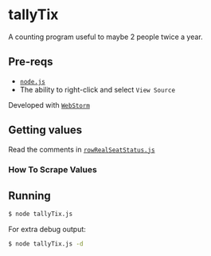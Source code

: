 # tallyTix

A counting program useful to maybe 2 people twice a year.

## Pre-reqs
* [`node.js`](https://nodejs.org/en/)
* The ability to right-click and select `View Source`

Developed with [`WebStorm`](https://www.jetbrains.com/webstorm/)

## Getting values
Read the comments in [`rowRealSeatStatus.js`](../rowRealSeatStatus.js)

### How To Scrape Values

## Running

```bash
$ node tallyTix.js
```

For extra debug output:
```bash
$ node tallyTix.js -d
```